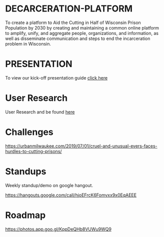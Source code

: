 # DECARCERATION-PLATFORM
To create a platform  to Aid the Cutting in Half of Wisconsin Prison Population by 2030 by creating and maintaining a common online platform to amplify, unify, and aggregate people, organizations, and information, as well as disseminate communication and steps to end the incarceration problem in Wisconsin.

# PRESENTATION
To view our kick-off presentation guide [click here](https://docs.google.com/presentation/d/1iuYNvc6MhwU4wDS-b4AyR6wJP1i1Y4cq5IbzA30I0X0/edit?usp=sharing)

# User Research
User Research and be found [here](https://docs.google.com/document/d/1T5tx78YrjtgtUsQMM7hu6QfJPlwbWESn3ZhBSLw504o/edit#heading=h.y6qihjxpo44m)

# Challenges

https://urbanmilwaukee.com/2019/07/01/cruel-and-unusual-evers-faces-hurdles-to-cutting-prisons/

# Standups

Weekly standup/demo on google hangout.

https://hangouts.google.com/call/hjoEFrcK6Fomvxx9x0EqAEEE

# Roadmap

https://photos.app.goo.gl/KppDeQHb8VUWu9WQ9
